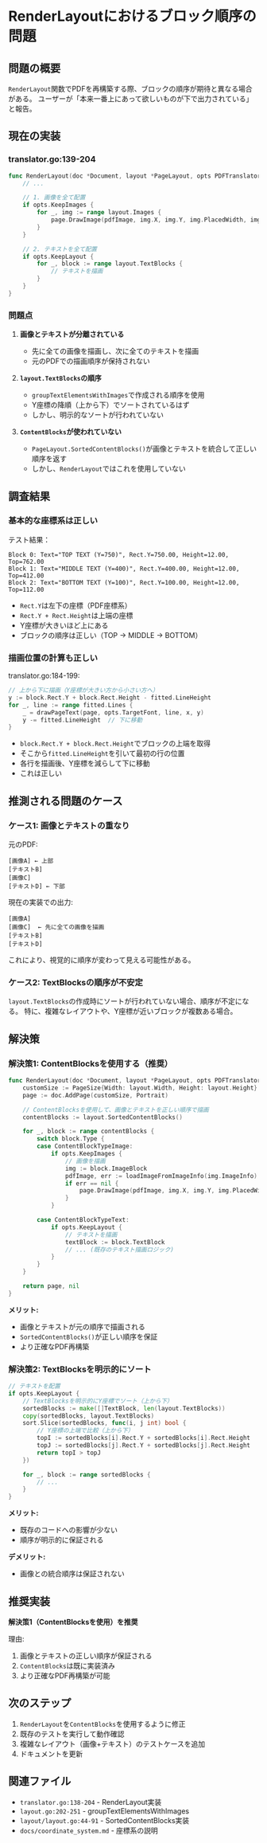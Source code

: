 # RenderLayoutにおけるブロック順序の問題

## 問題の概要

`RenderLayout`関数でPDFを再構築する際、ブロックの順序が期待と異なる場合がある。
ユーザーが「本来一番上にあって欲しいものが下で出力されている」と報告。

## 現在の実装

### translator.go:139-204

```go
func RenderLayout(doc *Document, layout *PageLayout, opts PDFTranslatorOptions) (*Page, error) {
    // ...

    // 1. 画像を全て配置
    if opts.KeepImages {
        for _, img := range layout.Images {
            page.DrawImage(pdfImage, img.X, img.Y, img.PlacedWidth, img.PlacedHeight)
        }
    }

    // 2. テキストを全て配置
    if opts.KeepLayout {
        for _, block := range layout.TextBlocks {
            // テキストを描画
        }
    }
}
```

### 問題点

1. **画像とテキストが分離されている**
   - 先に全ての画像を描画し、次に全てのテキストを描画
   - 元のPDFでの描画順序が保持されない

2. **`layout.TextBlocks`の順序**
   - `groupTextElementsWithImages`で作成される順序を使用
   - Y座標の降順（上から下）でソートされているはず
   - しかし、明示的なソートが行われていない

3. **`ContentBlocks`が使われていない**
   - `PageLayout.SortedContentBlocks()`が画像とテキストを統合して正しい順序を返す
   - しかし、`RenderLayout`ではこれを使用していない

## 調査結果

### 基本的な座標系は正しい

テスト結果：
```
Block 0: Text="TOP TEXT (Y=750)", Rect.Y=750.00, Height=12.00, Top=762.00
Block 1: Text="MIDDLE TEXT (Y=400)", Rect.Y=400.00, Height=12.00, Top=412.00
Block 2: Text="BOTTOM TEXT (Y=100)", Rect.Y=100.00, Height=12.00, Top=112.00
```

- `Rect.Y`は左下の座標（PDF座標系）
- `Rect.Y + Rect.Height`は上端の座標
- Y座標が大きいほど上にある
- ブロックの順序は正しい（TOP → MIDDLE → BOTTOM）

### 描画位置の計算も正しい

translator.go:184-199:
```go
// 上から下に描画（Y座標が大きい方から小さい方へ）
y := block.Rect.Y + block.Rect.Height - fitted.LineHeight
for _, line := range fitted.Lines {
    _ = drawPageText(page, opts.TargetFont, line, x, y)
    y -= fitted.LineHeight  // 下に移動
}
```

- `block.Rect.Y + block.Rect.Height`でブロックの上端を取得
- そこから`fitted.LineHeight`を引いて最初の行の位置
- 各行を描画後、Y座標を減らして下に移動
- これは正しい

## 推測される問題のケース

### ケース1: 画像とテキストの重なり

元のPDF:
```
[画像A] ← 上部
[テキストB]
[画像C]
[テキストD] ← 下部
```

現在の実装での出力:
```
[画像A]
[画像C]  ← 先に全ての画像を描画
[テキストB]
[テキストD]
```

これにより、視覚的に順序が変わって見える可能性がある。

### ケース2: TextBlocksの順序が不安定

`layout.TextBlocks`の作成時にソートが行われていない場合、順序が不定になる。
特に、複雑なレイアウトや、Y座標が近いブロックが複数ある場合。

## 解決策

### 解決策1: ContentBlocksを使用する（推奨）

```go
func RenderLayout(doc *Document, layout *PageLayout, opts PDFTranslatorOptions) (*Page, error) {
    customSize := PageSize{Width: layout.Width, Height: layout.Height}
    page := doc.AddPage(customSize, Portrait)

    // ContentBlocksを使用して、画像とテキストを正しい順序で描画
    contentBlocks := layout.SortedContentBlocks()

    for _, block := range contentBlocks {
        switch block.Type {
        case ContentBlockTypeImage:
            if opts.KeepImages {
                // 画像を描画
                img := block.ImageBlock
                pdfImage, err := loadImageFromImageInfo(img.ImageInfo)
                if err == nil {
                    page.DrawImage(pdfImage, img.X, img.Y, img.PlacedWidth, img.PlacedHeight)
                }
            }

        case ContentBlockTypeText:
            if opts.KeepLayout {
                // テキストを描画
                textBlock := block.TextBlock
                // ... (既存のテキスト描画ロジック)
            }
        }
    }

    return page, nil
}
```

**メリット:**
- 画像とテキストが元の順序で描画される
- `SortedContentBlocks()`が正しい順序を保証
- より正確なPDF再構築

### 解決策2: TextBlocksを明示的にソート

```go
// テキストを配置
if opts.KeepLayout {
    // TextBlocksを明示的にY座標でソート（上から下）
    sortedBlocks := make([]TextBlock, len(layout.TextBlocks))
    copy(sortedBlocks, layout.TextBlocks)
    sort.Slice(sortedBlocks, func(i, j int) bool {
        // Y座標の上端で比較（上から下）
        topI := sortedBlocks[i].Rect.Y + sortedBlocks[i].Rect.Height
        topJ := sortedBlocks[j].Rect.Y + sortedBlocks[j].Rect.Height
        return topI > topJ
    })

    for _, block := range sortedBlocks {
        // ...
    }
}
```

**メリット:**
- 既存のコードへの影響が少ない
- 順序が明示的に保証される

**デメリット:**
- 画像との統合順序は保証されない

## 推奨実装

**解決策1（ContentBlocksを使用）を推奨**

理由:
1. 画像とテキストの正しい順序が保証される
2. `ContentBlocks`は既に実装済み
3. より正確なPDF再構築が可能

## 次のステップ

1. `RenderLayout`を`ContentBlocks`を使用するように修正
2. 既存のテストを実行して動作確認
3. 複雑なレイアウト（画像+テキスト）のテストケースを追加
4. ドキュメントを更新

## 関連ファイル

- `translator.go:138-204` - RenderLayout実装
- `layout.go:202-251` - groupTextElementsWithImages
- `layout/layout.go:44-91` - SortedContentBlocks実装
- `docs/coordinate_system.md` - 座標系の説明
